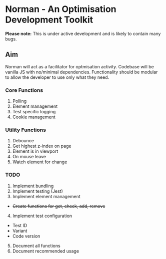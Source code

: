 # Norman - An Optimisation Development Toolkit

**Please note:** This is under active development and is likely to contain many bugs.

## Aim
Norman will act as a facilitator for optmisation activity.
Codebase will be vanilla JS with no/minimal dependencies.
Functionality should be modular to allow the developer to use only what they need.

### Core Functions
1. Polling
2. Element management
3. Test specific logging
4. Cookie management

### Utility Functions
1. Debounce
2. Get highest z-index on page
3. Element is in viewport
4. On mouse leave
5. Watch element for change

### TODO
1. Implement bundling
2. Implement testing (Jest)
3. Implement element management
- ~~Create functions for get, check, add, remove~~
4. Implement test configuration
- Test ID
- Variant
- Code version
5. Document all functions
6. Document recommended usage